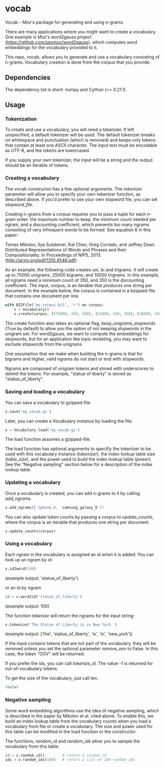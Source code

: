 # vocab
Vocab - Moz's package for generating and using n-grams. 

There are many applications where you might want to create a vocabulary. 
One example is Moz's word2gauss project (https://github.com/seomoz/word2gauss),
which computes word embeddings for the vocabulary provided to it.

This repo, vocab, allows you to generate and use a vocabulary consisting of n-grams.
Vocabulary creation is done from the corpus that you provide.

## Dependencies
The dependency list is short: numpy and Cython (>= 0.21.1).

## Usage

### Tokenization
To create and use a vocabulary, you will need a tokenizer. If left unspecified,
a default tokenizer will be used. The default tokenizer breaks on whitespace and 
punctuation (which is removed) and keeps only tokens that contain at least one 
ASCII character. The input text must be encodable as UTF-8, and the tokens are 
lowercased.

If you supply your own tokenizer, the input will be a string and the output should
be an iterable of tokens.

### Creating a vocabulary
The vocab constructor has a few optional arguments. The *tokenizer* parameter will
allow you to specify your own tokenizer function, as described above. If you'd
prefer to use your own stopword file, you can set *stopword_file*. 

Creating n-grams from a corpus requires you to pass a tuple for each 
n-gram order: the maximum number to keep, the minimum count needed per ngram, 
and a discounting coefficient, which prevents too many ngrams consisting of very 
infrequent words to be formed. See equation 6 in this paper:

Tomas Mikolov, Ilya Sutskever, Kai Chen, Greg Corrado, and Jeffrey Dean. 
Distributed Representations of Words and Phrases and their Compositionality. 
In Proceedings of NIPS, 2013.  (http://arxiv.org/pdf/1310.4546.pdf)

As an example, the following code creates uni, bi and trigrams. It will create
up to 75000 unigrams, 25000 bigrams, and 10000 trigrams. In this example, all
ngrams need a minimum count of 350, and 350 is the discounting coefficient. The
input, corpus, is an iterable that produces one string per document. In the example
below, the corpus is contained in a bzipped-file that contains one document per line.

```python
with BZ2File('my_corpus.bz2', 'r') as corpus:
    v = Vocabulary()
    v.create(corpus, [(75000, 350, 350), (25000, 350, 350), (10000, 350, 350)])
```

The create function also takes an optional flag, *keep_unigrams_stopwords* (True by
default) to allow you the option of not keeping stopwords in the unigram set.
For word2gauss, we want to compute the embeddings for stopwords, but for an 
application like topic modeling, you may want to exclude stopwords from the 
unigrams.

One assumption that we make when building the n-grams is that for bigrams and 
higher, valid ngrams do not start or end with stopwords. 

Ngrams are composed of unigram tokens and stored with underscores to delimit the tokens. 
For example, "statue of liberty" is stored as "statue_of_liberty".

### Saving and loading a vocabulary
You can save a vocabulary to gzipped file:
```python
v.save('my_vocab.gz')
```
Later, you can create a Vocabulary instance by loading the file:

```python
v = Vocabulary.load('my_vocab.gz')
```

The load function assumes a gzipped-file.

The load function has optional arguments to specifiy the tokenizer to be used 
with this vocabulary instance (*tokenizer*), the index lookup table size (*table_size*), 
and the power used to build the index lookup table (*power*). See the "Negative sampling"
section below for a description of the index lookup table.


### Updating a vocabulary
Once a vocabulary is created, you can add n-grams to it by calling *add_ngrams*.

```python
v.add_ngrams(['iphone_6, 'samsung_galaxy_6'])
```

You can also update token counts by passing a corpus to *update_counts*, where
the corpus is an iterable that produces one string per document.

```python
v.update_counts(corpus)
```

### Using a vocabulary
Each ngram in the vocabulary is assigned an id when it is added. You can look
up an ngram by id:

```python
v.id2word(100)  
```
(example output: 'statue_of_liberty')

or an id by ngram:

```python
id = v.word2id('statue_of_liberty')
```
(example output: 100)

The function *tokenize* will return the ngrams for the input string:

```python
v.tokenize('The Statue of Liberty is in New York.')
```
(example output: ['the', 'statue_of_liberty', 'is', 'in', 'new_york'])

If the input contains tokens that are not part of the vocabulary, they will be 
removed unless you set the optional parameter *remove_oov* to False. In this case,
the token "OOV" will be returned.

If you prefer the ids, you can call *tokenize_id*. The value -1 is returned for 
out-of-vocabulary tokens.

To get the size of the vocabulary, just call len:

```python
len(v)
```

### Negative sampling
Some word embedding algorithms use the idea of negative sampling, which is 
described in the paper by Mikolov et al. cited above. To enable this, we build an index 
lookup table from the vocabulary counts when you load a vocabulary from file or
create a vocabulary. The size and power used for this table can be modified in the
load function or the constructor.

The functions, *random_id* and *random_ids* allow you to sample the vocabulary 
from this table:
 
 ```python
 id = v.random_id()        # return a random id
 ids = v.random_ids(100)   # return a list of 100 random ids
 ```
